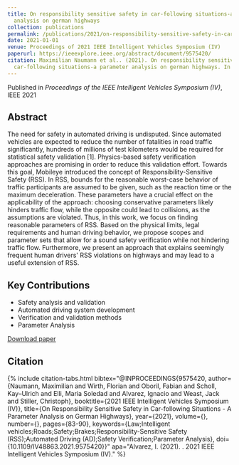 ```yaml
---
title: On responsibility sensitive safety in car-following situations-a parameter
  analysis on german highways
collection: publications
permalink: /publications/2021/on-responsibility-sensitive-safety-in-car-followin
date: 2021-01-01
venue: Proceedings of 2021 IEEE Intelligent Vehicles Symposium (IV)
paperurl: https://ieeexplore.ieee.org/abstract/document/9575420/
citation: Maximilian Naumann et al.. (2021). On responsibility sensitive safety in
  car-following situations-a parameter analysis on german highways. In 2021 Proceedings of IEEE Intelligent Vehicles Symposium (IV).
---
```



Published in *Proceedings of the IEEE Intelligent Vehicles Symposium (IV)*, IEEE 2021

## Abstract

The need for safety in automated driving is undisputed. Since automated vehicles are expected to reduce the number of fatalities in road traffic significantly, hundreds of millions of test kilometers would be required for statistical safety validation [1]. Physics-based safety verification approaches are promising in order to reduce this validation effort. Towards this goal, Mobileye introduced the concept of Responsibility-Sensitive Safety (RSS). In RSS, bounds for the reasonable worst-case behavior of traffic participants are assumed to be given, such as the reaction time or the maximum deceleration. These parameters have a crucial effect on the applicability of the approach: choosing conservative parameters likely hinders traffic flow, while the opposite could lead to collisions, as the assumptions are violated. Thus, in this work, we focus on finding reasonable parameters of RSS. Based on the physical limits, legal requirements and human driving behavior, we propose scopes and parameter sets that allow for a sound safety verification while not hindering traffic flow. Furthermore, we present an approach that explains seemingly frequent human drivers' RSS violations on highways and may lead to a useful extension of RSS.

## Key Contributions

* Safety analysis and validation
* Automated driving system development
* Verification and validation methods
* Parameter Analysis 

[Download paper](https://www.sae.org/publications/technical-papers/content/2021-01-0875/)

## Citation

{% include citation-tabs.html 
  bibtex="@INPROCEEDINGS{9575420,
  author={Naumann, Maximilian and Wirth, Florian and Oboril, Fabian and Scholl, Kay–Ulrich and Elli, Maria Soledad and Alvarez, Ignacio and Weast, Jack and Stiller, Christoph},
  booktitle={2021 IEEE Intelligent Vehicles Symposium (IV)}, 
  title={On Responsibility Sensitive Safety in Car-following Situations - A Parameter Analysis on German Highways}, 
  year={2021},
  volume={},
  number={},
  pages={83-90},
  keywords={Law;Intelligent vehicles;Roads;Safety;Brakes;Responsibility-Sensitive Safety (RSS);Automated Driving (AD);Safety Verification;Parameter Analysis},
  doi={10.1109/IV48863.2021.9575420}}" 
  apa="Alvarez, I. (2021). . 2021 IEEE Intelligent Vehicles Symposium (IV)." %}

